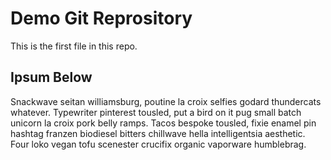 # Demo Git Reprository

This is the first file in this repo.


## Ipsum Below

Snackwave seitan williamsburg,
poutine la croix selfies godard thundercats whatever. 
Typewriter pinterest tousled, 
put a bird on it pug small batch unicorn la croix pork belly ramps. 
Tacos bespoke tousled, fixie enamel pin
hashtag franzen biodiesel bitters chillwave hella intelligentsia aesthetic. 
Four loko vegan tofu scenester crucifix organic vaporware humblebrag.